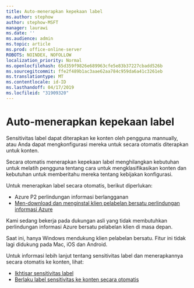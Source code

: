 ```yaml
---
title: Auto-menerapkan kepekaan label
ms.author: stephow
author: stephow-MSFT
manager: laurawi
ms.date: ''
ms.audience: admin
ms.topic: article
ms.prod: office-online-server
ROBOTS: NOINDEX, NOFOLLOW
localization_priority: Normal
ms.openlocfilehash: 65d359f9826e689963cfe5e83b37227cbadd526b
ms.sourcegitcommit: ffe2f489b1ac3aae62aa784c959da6a41c3261eb
ms.translationtype: MT
ms.contentlocale: id-ID
ms.lasthandoff: 04/17/2019
ms.locfileid: "31909320"
---
```

# <a name="auto-apply-sensitivity-labels"></a>Auto-menerapkan kepekaan label

Sensitivitas label dapat diterapkan ke konten oleh pengguna mannually, atau Anda dapat mengkonfigurasi mereka untuk secara otomatis diterapkan untuk konten.

Secara otomatis menerapkan kepekaan label menghilangkan kebutuhan untuk melatih pengguna tentang cara untuk mengklasifikasikan konten dan kebutuhan untuk memberitahu mereka tentang kebijakan konfigurasi.

Untuk menerapkan label secara otomatis, berikut diperlukan:

- Azure P2 perlindungan informasi berlangganan
- [Men-download dan menginstal klien pelabelan bersatu perlindungan informasi Azure](https://docs.microsoft.com/en-us/azure/information-protection/rms-client/install-unifiedlabelingclient-app)

Kami sedang bekerja pada dukungan asli yang tidak membutuhkan perlindungan informasi Azure bersatu pelabelan klien di masa depan.

Saat ini, hanya Windows mendukung klien pelabelan bersatu.  Fitur ini tidak lagi didukung pada Mac, iOS dan Android.

Untuk informasi lebih lanjut tentang sensitivitas label dan menerapkannya secara otomatis ke konten, lihat:

- [Ikhtisar sensitivitas label](https://docs.microsoft.com/en-us/office365/securitycompliance/sensitivity-labels)
- [Berlaku label sensitivitas ke konten secara otomatis](https://docs.microsoft.com/en-us/office365/securitycompliance/apply_sensitivity_label_automatically)